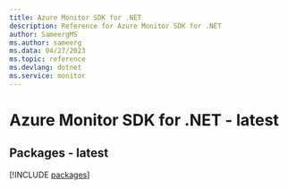 ```yaml
---
title: Azure Monitor SDK for .NET
description: Reference for Azure Monitor SDK for .NET
author: SameergMS
ms.author: sameerg
ms.data: 04/27/2023
ms.topic: reference
ms.devlang: dotnet
ms.service: monitor
---
```

# Azure Monitor SDK for .NET - latest
## Packages - latest
[!INCLUDE [packages](monitor-index.md)]